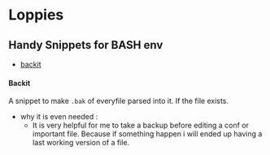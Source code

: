 # Loppies

## Handy Snippets for BASH env

- [backit](#Backit)  

  
  

#### Backit  
A snippet to make `.bak` of everyfile parsed into it. If the file exists.   

* why it is even needed :
  * It is very helpful for me to take a backup before editing a conf or important file. Because if something happen i will ended up having a last working version of a file.


